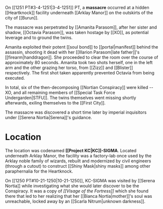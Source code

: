On [[1251 PT#3-4-1251|3-4-1251]] PT, a **massacre** occurred at a hidden [[Heartknock]] facility underneath [[Arklay Manor]] on the outskirts of the city of [[Burun]].

The massacre was perpetrated by [[Amanita Parasom]], after her sister and shadow, [[Octavia Parasom]], was taken hostage by [[XO]], as potential leverage and to ground the twins. 

Amanita exploited their potent [[soul bond]] to [[portal|manifest]] behind the assassin, shooting it dead with her [[Illarion Parasom|late father]]'s [[firearm|handdragon]]. She proceeded to clear the room over the course of approximately 80 seconds. Amanita took two shots herself, one in the left arm and the other grazing her torso, from [[Zizz]] and [[Blister]] respectively. The first shot taken apparently prevented Octavia from being executed.

In total, six of the then-decomposing [[Nortian Conspiracy]] were killed -- XO, and all remaining members of [[Special Task Force Undergarden|STFU]]. The twins themselves went missing shortly afterwards, exiling themselves to the [[First City]].

The massacre was discovered a short time later by imperial inquisitors under [[Serena Nortia|Serena]]'s guidance.

# Location
The location was codenamed **[[Project KC|KC]]-SIGMA**. Located underneath Arklay Manor, the facility was a factory-lab once used by the Arklay noble family of wizards, rebuilt and modernized by civil engineers (through a cutout) to construct [[Shiny Mask|shiny masks]] among other paraphernalia for the Heartknock.

On [[1250 PT#10-21-1250|10-21-1250]], KC-SIGMA was visited by [[Serena Nortia]] while investigating what she would later discover to be the Conspiracy. It was a copy of *[[Visage of the Fortress]]* which she found there that led to her realizing that her [[Bianca Nortia|mother]]'s soul was unreachable, locked away by an [[Scarla Nitrum|unknown darkness]].